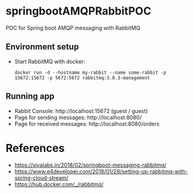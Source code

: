 # springbootAMQPRabbitPOC
POC for Spring boot AMQP messaging with RabbitMQ

## Environment setup
* Start RabbitMQ with docker:
    ```
    docker run -d --hostname my-rabbit --name some-rabbit -p 15672:15672 -p 5672:5672 rabbitmq:3.8.3-management
    ```

## Running app
* Rabbit Console: http://localhost:15672 (guest / guest)
* Page for sending messages: http://localhost:8080/
* Page for received messages: http://localhost:8080/orders

# References
* https://sivalabs.in/2018/02/springboot-messaging-rabbitmq/
* https://www.e4developer.com/2018/01/28/setting-up-rabbitmq-with-spring-cloud-stream/
* https://hub.docker.com/_/rabbitmq/
